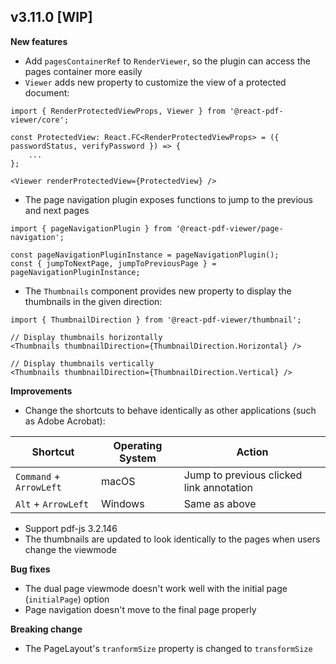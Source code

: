 ## v3.11.0 [WIP]

**New features**

-   Add `pagesContainerRef` to `RenderViewer`, so the plugin can access the pages container more easily
-   `Viewer` adds new property to customize the view of a protected document:

```tsx
import { RenderProtectedViewProps, Viewer } from '@react-pdf-viewer/core';

const ProtectedView: React.FC<RenderProtectedViewProps> = ({ passwordStatus, verifyPassword }) => {
    ...
};

<Viewer renderProtectedView={ProtectedView} />
```

-   The page navigation plugin exposes functions to jump to the previous and next pages

```tsx
import { pageNavigationPlugin } from '@react-pdf-viewer/page-navigation';

const pageNavigationPluginInstance = pageNavigationPlugin();
const { jumpToNextPage, jumpToPreviousPage } = pageNavigationPluginInstance;
```

-   The `Thumbnails` component provides new property to display the thumbnails in the given direction:

```tsx
import { ThumbnailDirection } from '@react-pdf-viewer/thumbnail';

// Display thumbnails horizontally
<Thumbnails thumbnailDirection={ThumbnailDirection.Horizontal} />

// Display thumbnails vertically
<Thumbnails thumbnailDirection={ThumbnailDirection.Vertical} />
```

**Improvements**

-   Change the shortcuts to behave identically as other applications (such as Adobe Acrobat):

| Shortcut                | Operating System | Action                                   |
| ----------------------- | ---------------- | ---------------------------------------- |
| `Command` + `ArrowLeft` | macOS            | Jump to previous clicked link annotation |
| `Alt` + `ArrowLeft`     | Windows          | Same as above                            |

-   Support pdf-js 3.2.146
-   The thumbnails are updated to look identically to the pages when users change the viewmode

**Bug fixes**

-   The dual page viewmode doesn't work well with the initial page (`initialPage`) option
-   Page navigation doesn't move to the final page properly

**Breaking change**

-   The PageLayout's `tranformSize` property is changed to `transformSize`
